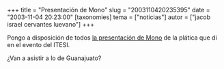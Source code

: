 +++
title = "Presentación de Mono"
slug = "2003110420235395"
date = "2003-11-04 20:23:00"
[taxonomies]
tema = ["noticias"]
autor = ["jacob israel cervantes luevano"]
+++

Pongo a disposición de todos [la presentación de
Mono](http://www12.brinkster.com/jiclmame/index.aspx) de la plática que
di en el evento del ITESI.

¿Van a asistir a lo de Guanajuato?

